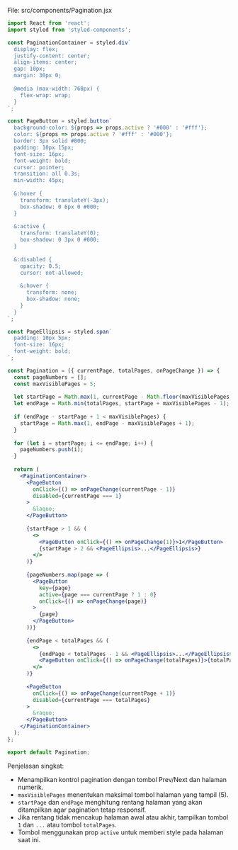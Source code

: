 File: src/components/Pagination.jsx

```jsx
import React from 'react';
import styled from 'styled-components';

const PaginationContainer = styled.div`
  display: flex;
  justify-content: center;
  align-items: center;
  gap: 10px;
  margin: 30px 0;
  
  @media (max-width: 768px) {
    flex-wrap: wrap;
  }
`;

const PageButton = styled.button`
  background-color: ${props => props.active ? '#000' : '#fff'};
  color: ${props => props.active ? '#fff' : '#000'};
  border: 3px solid #000;
  padding: 10px 15px;
  font-size: 16px;
  font-weight: bold;
  cursor: pointer;
  transition: all 0.3s;
  min-width: 45px;
  
  &:hover {
    transform: translateY(-3px);
    box-shadow: 0 6px 0 #000;
  }
  
  &:active {
    transform: translateY(0);
    box-shadow: 0 3px 0 #000;
  }
  
  &:disabled {
    opacity: 0.5;
    cursor: not-allowed;
    
    &:hover {
      transform: none;
      box-shadow: none;
    }
  }
`;

const PageEllipsis = styled.span`
  padding: 10px 5px;
  font-size: 16px;
  font-weight: bold;
`;

const Pagination = ({ currentPage, totalPages, onPageChange }) => {
  const pageNumbers = [];
  const maxVisiblePages = 5;
  
  let startPage = Math.max(1, currentPage - Math.floor(maxVisiblePages / 2));
  let endPage = Math.min(totalPages, startPage + maxVisiblePages - 1);
  
  if (endPage - startPage + 1 < maxVisiblePages) {
    startPage = Math.max(1, endPage - maxVisiblePages + 1);
  }
  
  for (let i = startPage; i <= endPage; i++) {
    pageNumbers.push(i);
  }
  
  return (
    <PaginationContainer>
      <PageButton 
        onClick={() => onPageChange(currentPage - 1)} 
        disabled={currentPage === 1}
      >
        &laquo;
      </PageButton>
      
      {startPage > 1 && (
        <>
          <PageButton onClick={() => onPageChange(1)}>1</PageButton>
          {startPage > 2 && <PageEllipsis>...</PageEllipsis>}
        </>
      )}
      
      {pageNumbers.map(page => (
        <PageButton 
          key={page} 
          active={page === currentPage ? 1 : 0}
          onClick={() => onPageChange(page)}
        >
          {page}
        </PageButton>
      ))}
      
      {endPage < totalPages && (
        <>
          {endPage < totalPages - 1 && <PageEllipsis>...</PageEllipsis>}
          <PageButton onClick={() => onPageChange(totalPages)}>{totalPages}</PageButton>
        </>
      )}
      
      <PageButton 
        onClick={() => onPageChange(currentPage + 1)} 
        disabled={currentPage === totalPages}
      >
        &raquo;
      </PageButton>
    </PaginationContainer>
  );
};

export default Pagination;
```

Penjelasan singkat:
- Menampilkan kontrol pagination dengan tombol Prev/Next dan halaman numerik.
- `maxVisiblePages` menentukan maksimal tombol halaman yang tampil (5).
- `startPage` dan `endPage` menghitung rentang halaman yang akan ditampilkan agar pagination tetap responsif.
- Jika rentang tidak mencakup halaman awal atau akhir, tampilkan tombol `1` dan `...` atau tombol `totalPages`.
- Tombol menggunakan prop `active` untuk memberi style pada halaman saat ini.
